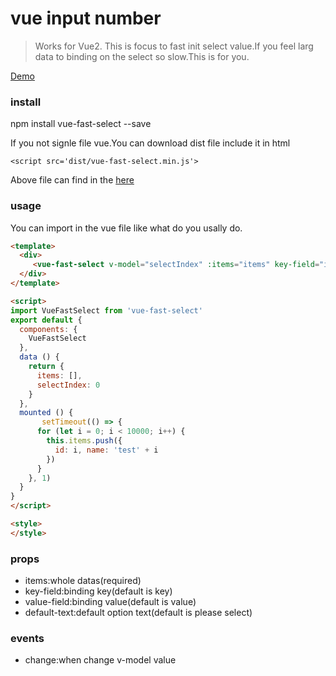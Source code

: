 
# vue input number

>Works for Vue2. This is focus to fast init select value.If you feel larg data to binding on the select so slow.This is for you.

[Demo](https://kinanson.github.io/#/fastselect)

### install

npm install vue-fast-select --save

If you not signle file vue.You can download dist file include it in html
``` shell
<script src='dist/vue-fast-select.min.js'>
```
Above file can find in the [here](https://github.com/kinanson/vue-fast-select/tree/master/dist)
### usage
You can import in the vue file like what do you usally do.
``` html
<template>
  <div>
     <vue-fast-select v-model="selectIndex" :items="items" key-field="id" value-field="name"></vue-fast-select>
  </div>
</template>

<script>
import VueFastSelect from 'vue-fast-select'
export default {
  components: {
    VueFastSelect
  },
  data () {
    return {
      items: [],
      selectIndex: 0
    }
  },
  mounted () {
       setTimeout(() => {
      for (let i = 0; i < 10000; i++) {
        this.items.push({
          id: i, name: 'test' + i
        })
      }
    }, 1)
  }
}
</script>

<style>
</style>

```

### props
- items:whole datas(required)
- key-field:binding key(default is key)
- value-field:binding value(default is value)
- default-text:default option text(default is please select)

### events
- change:when change v-model value

